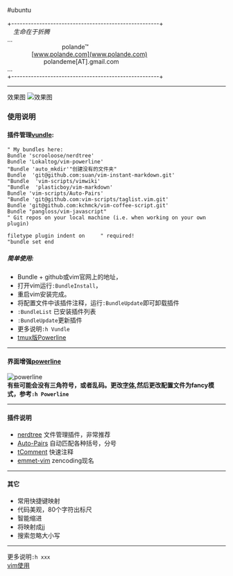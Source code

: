 #ubuntu  

+-----------------------------------------------------+    
&emsp;*生命在于折腾*  
...   
&emsp;&emsp;&emsp;&emsp;&emsp;&emsp;&emsp;&emsp;&emsp;polande™  
&emsp;&emsp;&emsp;&emsp;[www.polande.com](www.polande.com)  
&emsp;&emsp;&emsp;&emsp;&emsp;&emsp;polandeme[AT].gmail.com  
...  
+-----------------------------------------------------+  

-----------------------------------------------------------------------


效果图 
![效果图](http://h-pic.qiniudn.com/vim.png)  
### 使用说明  
#### 插件管理[vundle](https://github.com/gmarik/Vundle.vim):  

    " My bundles here:
    Bundle 'scrooloose/nerdtree'
    Bundle 'Lokaltog/vim-powerline'
    "Bundle 'auto_mkdir'"创建没有的文件夹"
    Bundle  'git@github.com:suan/vim-instant-markdown.git'
    "Bundle  'vim-scripts/vimwiki' 
    "Bundle  'plasticboy/vim-markdown'
    Bundle 'vim-scripts/Auto-Pairs'
    "Bundle 'git@github.com:vim-scripts/taglist.vim.git'
    Bundle 'git@github.com:kchmck/vim-coffee-script.git'
    Bundle "pangloss/vim-javascript"
    " Git repos on your local machine (i.e. when working on your own plugin)

    filetype plugin indent on     " required!
    "bundle set end

##### 简单使用:  
- Bundle + github或vim官网上的地址，  
- 打开vim运行`:BundleInstall`，  
- 重启vim安装完成。  
- 将配置文件中该插件注释，运行`:BundleUpdate`即可卸载插件   
- `:BundleList` 已安装插件列表   
- `:BundleUpdate`更新插件  
- 更多说明`:h Vundle`  
- [tmux版Powerline](https://github.com/erikw/tmux-powerline)  
 
--------------------------------------------------------------

#### 界面增强[powerline](https://github.com/Lokaltog/vim-powerline)  

![powerline](http://h-pic.qiniudn.com/powerline.png)  
**有些可能会没有三角符号，或者乱码。更改[字体](),然后更改配置文件为fancy模式，参考`:h Powerline`**   

--------------------------------------------------------------

#### 插件说明  
- [nerdtree](https://github.com/scrooloose/nerdtree) 文件管理插件，非常推荐  
- [Auto-Pairs](https://github.com/jiangmiao/auto-pairs) 自动匹配各种括号，分号  
- [tComment](https://github.com/vim-scripts/tComment) 快速注释   
- [emmet-vim](https://github.com/mattn/emmet-vim) zencoding现名 

------------------------------------------------------------------

#### 其它  

- 常用快捷键映射  
- 代码美观，80个字符出标尺  
- 智能缩进  
- 将<Esc>映射成jj  
- 搜索忽略大小写  

----------------------------------------------------------

更多说明`:h xxx`  
[vim使用](###)  
